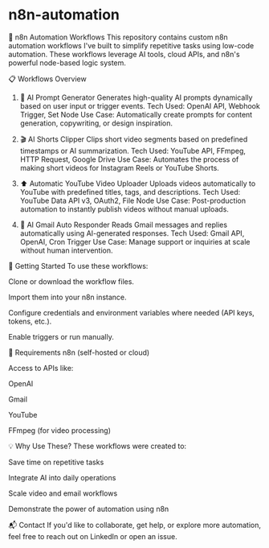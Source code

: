 # n8n-automation
🧠 n8n Automation Workflows
This repository contains custom n8n automation workflows I've built to simplify repetitive tasks using low-code automation. These workflows leverage AI tools, cloud APIs, and n8n's powerful node-based logic system.

📋 Workflows Overview
1. 🔮 AI Prompt Generator
Generates high-quality AI prompts dynamically based on user input or trigger events.
Tech Used: OpenAI API, Webhook Trigger, Set Node
Use Case: Automatically create prompts for content generation, copywriting, or design inspiration.

2. 🎬 AI Shorts Clipper
Clips short video segments based on predefined timestamps or AI summarization.
Tech Used: YouTube API, FFmpeg, HTTP Request, Google Drive
Use Case: Automates the process of making short videos for Instagram Reels or YouTube Shorts.

3. ⬆️ Automatic YouTube Video Uploader
Uploads videos automatically to YouTube with predefined titles, tags, and descriptions.
Tech Used: YouTube Data API v3, OAuth2, File Node
Use Case: Post-production automation to instantly publish videos without manual uploads.

4. 📧 AI Gmail Auto Responder
Reads Gmail messages and replies automatically using AI-generated responses.
Tech Used: Gmail API, OpenAI, Cron Trigger
Use Case: Manage support or inquiries at scale without human intervention.

🚀 Getting Started
To use these workflows:

Clone or download the workflow files.

Import them into your n8n instance.

Configure credentials and environment variables where needed (API keys, tokens, etc.).

Enable triggers or run manually.

🧩 Requirements
n8n (self-hosted or cloud)

Access to APIs like:

OpenAI

Gmail

YouTube

FFmpeg (for video processing)

💡 Why Use These?
These workflows were created to:

Save time on repetitive tasks

Integrate AI into daily operations

Scale video and email workflows

Demonstrate the power of automation using n8n

📬 Contact
If you'd like to collaborate, get help, or explore more automation, feel free to reach out on LinkedIn or open an issue.

